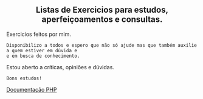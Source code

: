 <h2 align="center">Listas de Exercicios para estudos, aperfeiçoamentos e consultas.</h2>

<p>
    Exercicios feitos por mim.

    Disponibilizo a todos e espero que não só ajude mas que também auxilie a quem estiver em dúvida e
    e em busca de conhecimento.
</p>

<p>
    Estou aberto a críticas, opiniões e dúvidas.

    Bons estudos!
</p>

<a href="https://www.php.net/manual/pt_BR/index.php">Documentação PHP</a>